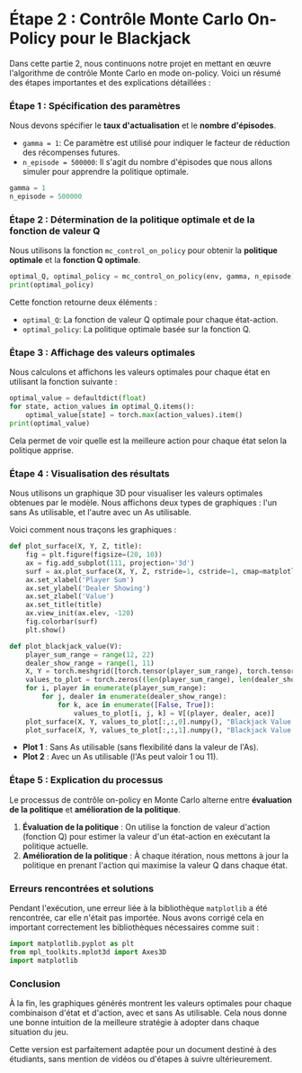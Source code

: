 # Étape 2 : Contrôle Monte Carlo On-Policy pour le Blackjack

Dans cette partie 2, nous continuons notre projet en mettant en œuvre l'algorithme de contrôle Monte Carlo en mode on-policy. Voici un résumé des étapes importantes et des explications détaillées :

### Étape 1 : Spécification des paramètres
Nous devons spécifier le **taux d'actualisation** et le **nombre d'épisodes**. 
- `gamma = 1`: Ce paramètre est utilisé pour indiquer le facteur de réduction des récompenses futures.
- `n_episode = 500000`: Il s'agit du nombre d'épisodes que nous allons simuler pour apprendre la politique optimale.

```python
gamma = 1
n_episode = 500000
```

### Étape 2 : Détermination de la politique optimale et de la fonction de valeur Q
Nous utilisons la fonction `mc_control_on_policy` pour obtenir la **politique optimale** et la **fonction Q optimale**.

```python
optimal_Q, optimal_policy = mc_control_on_policy(env, gamma, n_episode)
print(optimal_policy)
```

Cette fonction retourne deux éléments :
- `optimal_Q`: La fonction de valeur Q optimale pour chaque état-action.
- `optimal_policy`: La politique optimale basée sur la fonction Q.

### Étape 3 : Affichage des valeurs optimales
Nous calculons et affichons les valeurs optimales pour chaque état en utilisant la fonction suivante :

```python
optimal_value = defaultdict(float)
for state, action_values in optimal_Q.items():
    optimal_value[state] = torch.max(action_values).item()
print(optimal_value)
```

Cela permet de voir quelle est la meilleure action pour chaque état selon la politique apprise.

### Étape 4 : Visualisation des résultats
Nous utilisons un graphique 3D pour visualiser les valeurs optimales obtenues par le modèle. Nous affichons deux types de graphiques : l'un sans As utilisable, et l'autre avec un As utilisable.

Voici comment nous traçons les graphiques :

```python
def plot_surface(X, Y, Z, title):
    fig = plt.figure(figsize=(20, 10))
    ax = fig.add_subplot(111, projection='3d')
    surf = ax.plot_surface(X, Y, Z, rstride=1, cstride=1, cmap=matplotlib.cm.coolwarm, vmin=-1.0, vmax=1.0)
    ax.set_xlabel('Player Sum')
    ax.set_ylabel('Dealer Showing')
    ax.set_zlabel('Value')
    ax.set_title(title)
    ax.view_init(ax.elev, -120)
    fig.colorbar(surf)
    plt.show()

def plot_blackjack_value(V):
    player_sum_range = range(12, 22)
    dealer_show_range = range(1, 11)
    X, Y = torch.meshgrid([torch.tensor(player_sum_range), torch.tensor(dealer_show_range)])
    values_to_plot = torch.zeros((len(player_sum_range), len(dealer_show_range), 2))
    for i, player in enumerate(player_sum_range):
        for j, dealer in enumerate(dealer_show_range):
            for k, ace in enumerate([False, True]):
                values_to_plot[i, j, k] = V[(player, dealer, ace)]
    plot_surface(X, Y, values_to_plot[:,:,0].numpy(), "Blackjack Value Function Without Usable Ace")
    plot_surface(X, Y, values_to_plot[:,:,1].numpy(), "Blackjack Value Function With Usable Ace")
```

- **Plot 1** : Sans As utilisable (sans flexibilité dans la valeur de l'As).
- **Plot 2** : Avec un As utilisable (l'As peut valoir 1 ou 11).

### Étape 5 : Explication du processus
Le processus de contrôle on-policy en Monte Carlo alterne entre **évaluation de la politique** et **amélioration de la politique**. 
1. **Évaluation de la politique** : On utilise la fonction de valeur d'action (fonction Q) pour estimer la valeur d'un état-action en exécutant la politique actuelle.
2. **Amélioration de la politique** : À chaque itération, nous mettons à jour la politique en prenant l'action qui maximise la valeur Q dans chaque état.

### Erreurs rencontrées et solutions
Pendant l'exécution, une erreur liée à la bibliothèque `matplotlib` a été rencontrée, car elle n'était pas importée. Nous avons corrigé cela en important correctement les bibliothèques nécessaires comme suit :

```python
import matplotlib.pyplot as plt
from mpl_toolkits.mplot3d import Axes3D
import matplotlib
```

### Conclusion
À la fin, les graphiques générés montrent les valeurs optimales pour chaque combinaison d'état et d'action, avec et sans As utilisable. Cela nous donne une bonne intuition de la meilleure stratégie à adopter dans chaque situation du jeu.



Cette version est parfaitement adaptée pour un document destiné à des étudiants, sans mention de vidéos ou d'étapes à suivre ultérieurement.
